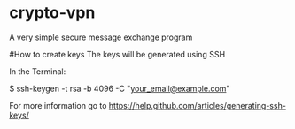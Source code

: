 # crypto-vpn
A very simple secure message exchange program

#How to create keys
The keys will be generated using SSH

In the Terminal:

$ ssh-keygen -t rsa -b 4096 -C "your_email@example.com"

For more information go to https://help.github.com/articles/generating-ssh-keys/
